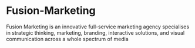 # Fusion-Marketing
Fusion Marketing is an innovative full-service marketing agency specialises in strategic thinking, marketing, branding, interactive solutions, and visual communication across a whole spectrum of media 
